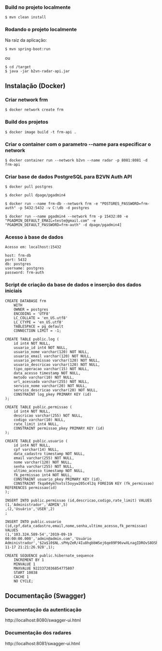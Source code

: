 
    
### Build no projeto localmente

    $ mvn clean install

### Rodando o projeto localmente

Na raiz da aplicação: 

    $ mvn spring-boot:run

ou

    $ cd /target
    $ java -jar b2vn-radar-api.jar



## Instalação (Docker)


###  Criar network frm
    $ docker network create frm

### Build dos projetos
 
    $ docker image build -t frm-api .


### Criar o container com o parametro --name para especificar o network

    $ docker container run --network b2vn --name radar -p 8081:8081 -d frm-api
   



### Criar base de dados PostgreSQL para B2VN Auth API

    $ docker pull postgres

    $ docker pull dpage/pgadmin4

    $ docker run --name frm-db --network frm -e "POSTGRES_PASSWORD=frm-auth" -p 5432:5432 -v C:\db -d postgres

    $ docker run --name pgadmin4 --network frm -p 15432:80 -e "PGADMIN_DEFAULT_EMAIL=teste@gmail.com" -e "PGADMIN_DEFAULT_PASSWORD=frm-auth" -d dpage/pgadmin4]
    
### Acesso à base de dados

    Acesso em: localhost:15432

    host: frm-db
    port: 5432
    db: postgres
    username: postgres
    password: frm-auth

### Script de criação da base de dados e inserção dos dados iniciais

    CREATE DATABASE frm
        WITH 
        OWNER = postgres
        ENCODING = 'UTF8'
        LC_COLLATE = 'en_US.utf8'
        LC_CTYPE = 'en_US.utf8'
        TABLESPACE = pg_default
        CONNECTION LIMIT = -1;

    CREATE TABLE public.log (
        id int4 NOT NULL,
        usuario_id int4 NOT NULL,
        usuario_nome varchar(120) NOT NULL,
        usuario_email varchar(120) NOT NULL,
        usuario_permissao varchar(120) NOT NULL,
        usuario_descricao varchar(120) NOT NULL,
        tipo_operacao varchar(15) NOT NULL,
        data_acesso timestamp NOT NULL,
        metodo varchar(10) NOT NULL,
        url_acessada varchar(255) NOT NULL,
        servico_nome varchar(20) NOT NULL,
        servico_descricao varchar(20) NOT NULL,
        CONSTRAINT log_pkey PRIMARY KEY (id)
    );

    CREATE TABLE public.permissao (
        id int4 NOT NULL,
        descricao varchar(255) NOT NULL,
        codigo varchar(10) NULL,
        rate_limit int4 NULL,
        CONSTRAINT permissao_pkey PRIMARY KEY (id)
    );

    CREATE TABLE public.usuario (
        id int4 NOT NULL,
        cpf varchar(14) NULL,
        data_cadastro timestamp NOT NULL,
        email varchar(255) NOT NULL,
        nome varchar(120) NOT NULL,
        senha varchar(255) NOT NULL,
        ultimo_acesso timestamp NOT NULL,
        fk_permissao int4 NOT NULL,
        CONSTRAINT usuario_pkey PRIMARY KEY (id),
        CONSTRAINT fkqa04ym7nxtsl5oyyw205c4l2q FOREIGN KEY (fk_permissao) REFERENCES permissao(id)
    );

    INSERT INTO public.permissao (id,descricao,codigo,rate_limit) VALUES 
    (1,'Administrador','ADMIN',5)
    ,(2,'Usuário','USER',2)
    ;

    INSERT INTO public.usuario (id,cpf,data_cadastro,email,nome,senha,ultimo_acesso,fk_permissao) VALUES 
    (1,'103.324.589-54','2019-09-19 00:00:00.000','admin@admin.com','Usuário Administrador','$2a$10$NL.sPHyZeR/4Iu8hgbbWSej6qe89F96vwXLnagIDROvS8OShM5ase','2019-11-17 21:21:26.928',1);

    CREATE SEQUENCE public.hibernate_sequence
        INCREMENT BY 1
        MINVALUE 1
        MAXVALUE 9223372036854775807
        START 10038
        CACHE 1
        NO CYCLE;



## Documentação (Swagger)

### Documentação da autenticação
http://localhost:8080/swagger-ui.html

### Documentação dos radares
http://localhost:8081/swagger-ui.html


